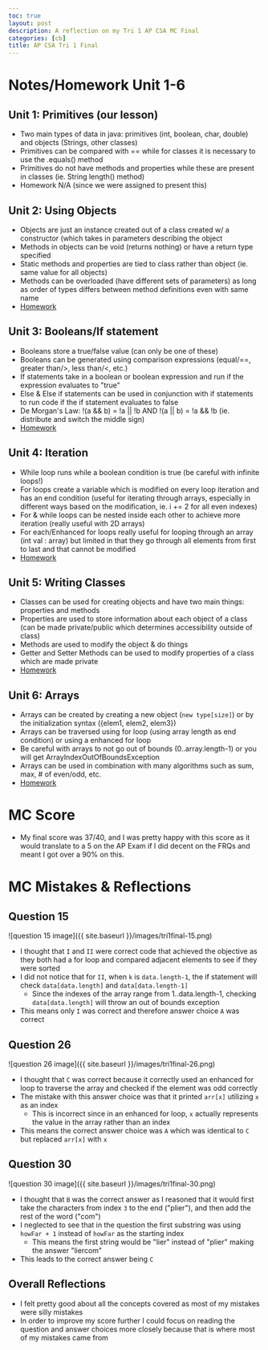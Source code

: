 ```yaml
---
toc: true
layout: post
description: A reflection on my Tri 1 AP CSA MC Final
categories: [cb]
title: AP CSA Tri 1 Final
---
```


# Notes/Homework Unit 1-6
## Unit 1: Primitives (our lesson)
- Two main types of data in java: primitives (int, boolean, char, double) and objects (Strings, other classes)
- Primitives can be compared with == while for classes it is necessary to use the .equals() method
- Primitives do not have methods and properties while these are present in classes (ie. String length() method)
- Homework N/A (since we were assigned to present this)
## Unit 2: Using Objects
- Objects are just an instance created out of a class created w/ a constructor (which takes in parameters describing the object
- Methods in objects can be void (returns nothing) or have a return type specified
- Static methods and properties are tied to class rather than object (ie. same value for all objects)
- Methods can be overloaded (have different sets of parameters) as long as order of types differs between method definitions even with same name
- [Homework](https://rohanj.dev/apcsa_fastpages/2022/10/23/unit-2.html)
## Unit 3: Booleans/If statement
- Booleans store a true/false value (can only be one of these)
- Booleans can be generated using comparison expressions (equal/==, greater than/>, less than/<, etc.)
- If statements take in a boolean or boolean expression and run if the expression evaluates to "true"
- Else & Else if statements can be used in conjunction with if statements to run code if the if statement evaluates to false
- De Morgan's Law: !(a && b) = !a || !b AND !(a || b) = !a && !b (ie. distribute and switch the middle sign) 
- [Homework](https://kinerboi.github.io/myFirstRepopart2/2022/10/24/Unit3.html)
## Unit 4: Iteration
- While loop runs while a boolean condition is true (be careful with infinite loops!)
- For loops create a variable which is modified on every loop iteration and has an end condition (useful for iterating through arrays, especially in different ways based on the modification, ie. i += 2 for all even indexes)
- For & while loops can be nested inside each other to achieve more iteration (really useful with 2D arrays)
- For each/Enhanced for loops really useful for looping through an array (int val : array) but limited in that they go through all elements from first to last and that cannot be modified
- [Homework](https://rohanj.dev/apcsa_fastpages/2022/10/23/caesar.html)
## Unit 5: Writing Classes
- Classes can be used for creating objects and have two main things: properties and methods
- Properties are used to store information about each object of a class (can be made private/public which determines accessibility outside of class)
- Methods are used to modify the object & do things
- Getter and Setter Methods can be used to modify properties of a class which are made private
- [Homework](https://kinerboi.github.io/myFirstRepopart2/2022/10/20/Class.html)
## Unit 6: Arrays
- Arrays can be created by creating a new object (``new type[size]``) or by the initialization syntax ({elem1, elem2, elem3})
- Arrays can be traversed using for loop (using array length as end condition) or using a enhanced for loop
- Be careful with arrays to not go out of bounds (0..array.length-1) or you will get ArrayIndexOutOfBoundsException
- Arrays can be used in combination with many algorithms such as sum, max, # of even/odd, etc.
- [Homework](https://rohanj.dev/apcsa_fastpages/cb/2022/10/30/unit-6-hw.html)

# MC Score
- My final score was 37/40, and I was pretty happy with this score as it would translate to a 5 on the AP Exam if I did decent on the FRQs and meant I got over a 90% on this.

# MC Mistakes & Reflections
## Question 15
![question 15 image]({{ site.baseurl }}/images/tri1final-15.png)
- I thought that ``I`` and ``II`` were correct code that achieved the objective as they both had a for loop and compared adjacent elements to see if they were sorted
- I did not notice that for ``II``, when ``k`` is ``data.length-1``, the if statement will check ``data[data.length]`` and ``data[data.length-1]``
  - Since the indexes of the array range from 1..data.length-1, checking ``data[data.length]`` will throw an out of bounds exception
- This means only ``I`` was correct and therefore answer choice ``A`` was correct

## Question 26
![question 26 image]({{ site.baseurl }}/images/tri1final-26.png)
- I thought that ``C`` was correct because it correctly used an enhanced for loop to traverse the array and checked if the element was odd correctly
- The mistake with this answer choice was that it printed ``arr[x]`` utilizing ``x`` as an index
  - This is incorrect since in an enhanced for loop, ``x`` actually represents the value in the array rather than an index
- This means the correct answer choice was ``A`` which was identical to ``C`` but replaced ``arr[x]`` with ``x``

## Question 30
![question 30 image]({{ site.baseurl }}/images/tri1final-30.png)
- I thought that ``B`` was the correct answer as I reasoned that it would first take the characters from index ``3`` to the end ("plier"), and then add the rest of the word ("com")
- I neglected to see that in the question the first substring was using ``howFar + 1`` instead of ``howFar`` as the starting index
  - This means the first string would be "lier" instead of "plier" making the answer "liercom"
- This leads to the correct answer being ``C``

## Overall Reflections
- I felt pretty good about all the concepts covered as most of my mistakes were silly mistakes
- In order to improve my score further I could focus on reading the question and answer choices more closely because that is where most of my mistakes came from

<script src="https://utteranc.es/client.js" repo="rjawesome/fastpages_comments" issue-term="pathname" theme="github-light" crossorigin="anonymous" async>
</script>
